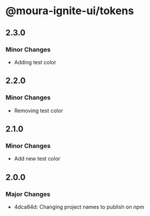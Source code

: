# @moura-ignite-ui/tokens

## 2.3.0

### Minor Changes

- Adding test color

## 2.2.0

### Minor Changes

- Removing test color

## 2.1.0

### Minor Changes

- Add new test color

## 2.0.0

### Major Changes

- 4dca84d: Changing project names to publish on npm
